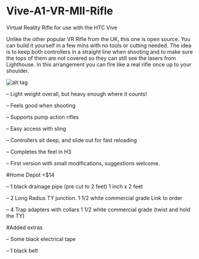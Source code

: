 # Vive-A1-VR-MII-Rifle
Virtual Reality Rifle for use with the HTC Vive

Unlike the other popular VR Rifle from the UK, this one is open source. You can build it yourself in a few mins with no tools or cutting needed. The idea is to keep both controllers in a straight line when shooting and to make sure the tops of them are not covered so they can still see the lasers from Lighthouse. In this arrangement you can fire like a real rifle once up to your shoulder.


![alt tag](https://adestefawp.files.wordpress.com/2016/06/htxm6hd.jpg?w=584&h=584)

– Light weight overall, but heavy enough where it counts!

– Feels good when shooting

– Supports pump action rifles

– Easy access with sling

– Controllers sit deep, and slide out for fast reloading

– Completes the feel in H3

– First version with small modifications, suggestions welcome.

#Home Depot <$14

– 1 black drainage pipe (pre cut to 2 feet) 1 inch x 2 feet

– 2 Long Radius TY junction. 1 1/2 white commercial grade Link to order

– 4 Trap adapters with collars 1 1/2 white commercial grade (twist and hold the TY)

#Added extras

– Some black electrical tape

– 1 black belt


